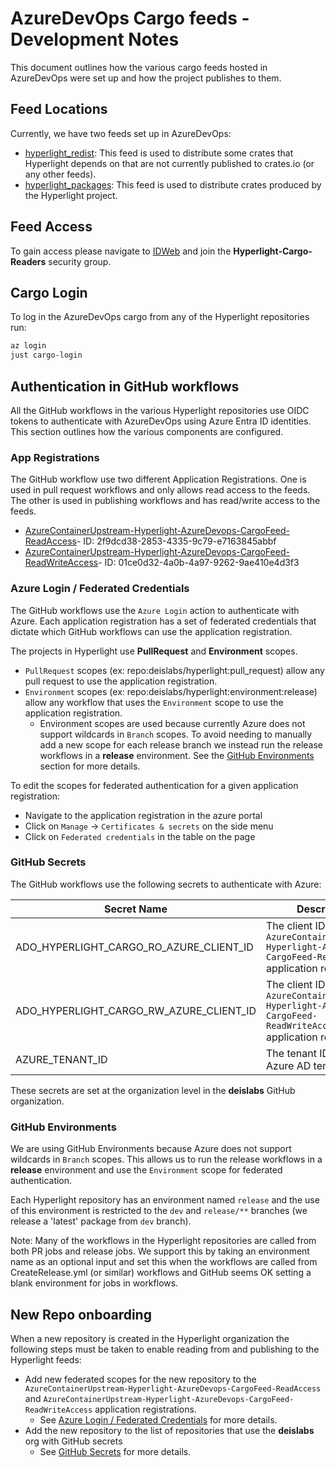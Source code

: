 # AzureDevOps Cargo feeds - Development Notes

This document outlines how the various cargo feeds hosted in AzureDevOps were set up and how the project publishes to them.

## Feed Locations

Currently, we have two feeds set up in AzureDevOps:

- [hyperlight_redist](https://dev.azure.com/AzureContainerUpstream/hyperlight/_artifacts/feed/hyperlight_redist): This feed is used to distribute some crates that Hyperlight depends on that are not currently published to crates.io (or any other feeds).
- [hyperlight_packages](https://dev.azure.com/AzureContainerUpstream/hyperlight/_artifacts/feed/hyperlight_packages): This feed is used to distribute crates produced by the Hyperlight project.

## Feed Access

To gain access please navigate to [IDWeb](http://aka.ms/idweb) and join the **Hyperlight-Cargo-Readers**  security group.

## Cargo Login

To log in the AzureDevOps cargo from any of the Hyperlight repositories run:

```bash
az login
just cargo-login
```

## Authentication in GitHub workflows

All the GitHub workflows in the various Hyperlight repositories use OIDC tokens to authenticate with AzureDevOps using Azure Entra ID identities.
This section outlines how the various components are configured.

### App Registrations

The GitHub workflow use two different Application Registrations. One is used in pull request workflows and only allows read access to the feeds. The other is used in publishing workflows and has read/write access to the feeds.

- [AzureContainerUpstream-Hyperlight-AzureDevops-CargoFeed-ReadAccess](https://ms.portal.azure.com/#view/Microsoft_AAD_RegisteredApps/ApplicationMenuBlade/~/Overview/appId/2f9dcd38-2853-4335-9c79-e7163845abbf/isMSAApp~/false)- ID: 2f9dcd38-2853-4335-9c79-e7163845abbf
- [AzureContainerUpstream-Hyperlight-AzureDevops-CargoFeed-ReadWriteAccess](https://ms.portal.azure.com/#view/Microsoft_AAD_RegisteredApps/ApplicationMenuBlade/~/Overview/appId/01ce0d32-4a0b-4a97-9262-9ae410e4d3f3/isMSAApp~/false)- ID: 01ce0d32-4a0b-4a97-9262-9ae410e4d3f3

### Azure Login / Federated Credentials

The GitHub workflows use the `Azure Login` action to authenticate with Azure. Each application registration has a set of federated credentials that dictate which GitHub workflows can use the application registration.

The projects in Hyperlight use **PullRequest** and **Environment** scopes.

- `PullRequest` scopes (ex: repo:deislabs/hyperlight:pull_request) allow any pull request to use the application registration.
- `Environment` scopes (ex: repo:deislabs/hyperlight:environment:release) allow any workflow that uses the `Environment` scope to use the application registration.
  - Environment scopes are used because currently Azure does not support wildcards in `Branch` scopes. To avoid needing to manually add a new scope for each release branch we instead run the release workflows in a **release** environment. See the [GitHub Environments](#github-environments) section for more details.

To edit the scopes for federated authentication for a given application registration:

- Navigate to the application registration in the azure portal
- Click on `Manage` -> `Certificates & secrets` on the side menu
- Click on `Federated credentials` in the table on the page

### GitHub Secrets

The GitHub workflows use the following secrets to authenticate with Azure:

| Secret Name                             | Description                                                                                                              |
|-----------------------------------------|--------------------------------------------------------------------------------------------------------------------------|
| ADO_HYPERLIGHT_CARGO_RO_AZURE_CLIENT_ID | The client ID for the `AzureContainerUpstream-Hyperlight-AzureDevops-CargoFeed-ReadAccess` application registration      |
| ADO_HYPERLIGHT_CARGO_RW_AZURE_CLIENT_ID | The client ID for the `AzureContainerUpstream-Hyperlight-AzureDevops-CargoFeed-ReadWriteAccess` application registration |
| AZURE_TENANT_ID                         | The tenant ID for the Azure AD tenant                                                                                    |

These secrets are set at the organization level in the **deislabs** GitHub organization.

### GitHub Environments

We are using GitHub Environments because Azure does not support wildcards in `Branch` scopes. This allows us to run the release workflows in a **release** environment and use the `Environment` scope for federated authentication.

Each Hyperlight repository has an environment named `release` and the use of this environment is restricted to the `dev` and `release/**` branches (we release a 'latest' package from `dev` branch).

Note: Many of the workflows in the Hyperlight repositories are called from both PR jobs and release jobs.
We support this by taking an environment name as an optional input and set this when the workflows are called from CreateRelease.yml (or similar) workflows and GitHub seems OK setting a blank environment for jobs in workflows.

## New Repo onboarding

When a new repository is created in the Hyperlight organization the following steps must be taken to enable reading from and publishing to the Hyperlight feeds:

- Add new federated scopes for the new repository to the `AzureContainerUpstream-Hyperlight-AzureDevops-CargoFeed-ReadAccess` and `AzureContainerUpstream-Hyperlight-AzureDevops-CargoFeed-ReadWriteAccess` application registrations.
  - See [Azure Login / Federated Credentials](#azure-login--federated-credentials) for more details.
- Add the new repository to the list of repositories that use the **deislabs** org with GitHub secrets
  - See [GitHub Secrets](#github-secrets) for more details.
